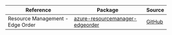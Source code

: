| Reference | Package | Source |
|---|---|---|
|Resource Management - Edge Order|[azure-resourcemanager-edgeorder](https://repo1.maven.org/maven2/com/azure/resourcemanager/azure-resourcemanager-edgeorder)|[GitHub](https://github.com/Azure/azure-sdk-for-java/blob/main/sdk/edgeorder/azure-resourcemanager-edgeorder)|
